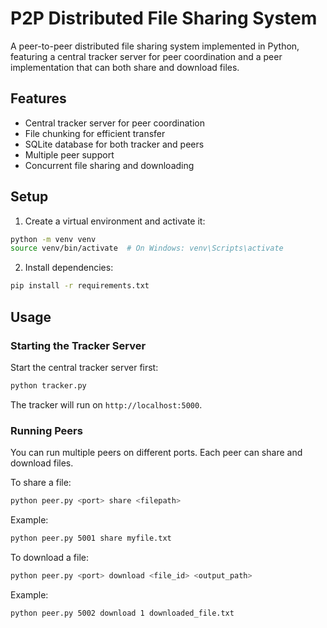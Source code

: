# P2P Distributed File Sharing System

A peer-to-peer distributed file sharing system implemented in Python, featuring a central tracker server for peer coordination and a peer implementation that can both share and download files.

## Features

- Central tracker server for peer coordination
- File chunking for efficient transfer
- SQLite database for both tracker and peers
- Multiple peer support
- Concurrent file sharing and downloading

## Setup

1. Create a virtual environment and activate it:
```bash
python -m venv venv
source venv/bin/activate  # On Windows: venv\Scripts\activate
```

2. Install dependencies:
```bash
pip install -r requirements.txt
```

## Usage

### Starting the Tracker Server

Start the central tracker server first:

```bash
python tracker.py
```

The tracker will run on `http://localhost:5000`.

### Running Peers

You can run multiple peers on different ports. Each peer can share and download files.

To share a file:
```bash
python peer.py <port> share <filepath>
```
Example:
```bash
python peer.py 5001 share myfile.txt
```

To download a file:
```bash
python peer.py <port> download <file_id> <output_path>
```
Example:
```bash
python peer.py 5002 download 1 downloaded_file.txt
```
